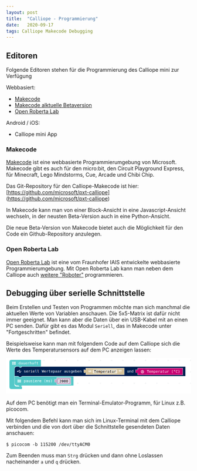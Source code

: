```yaml
---
layout: post
title:  "Calliope - Programmierung"
date:   2020-09-17
tags: Calliope Makecode Debugging
---
```


## Editoren

Folgende Editoren stehen für die Programmierung des Calliope mini zur Verfügung

Webbasiert:
* [Makecode](https://makecode.calliope.cc/)
* [Makecode alktuelle Betaversion](https://makecode.calliope.cc/beta#editor)
* [Open Roberta Lab](https://lab.open-roberta.org/)

Android / iOS:
* Calliope mini App

### Makecode

[Makecode](https://makecode.microbit.org/) ist eine webbasierte Programmierumgebung von Microsoft. Makecode gibt es auch für den micro:bit, den Circuit Playground Express, für Minecraft, Lego Mindstorms, Cue, Arcade und Chibi Chip.

Das Git-Repository für den Calliope-Makecode ist hier:
[https://github.com/microsoft/pxt-calliope] (https://github.com/microsoft/pxt-calliope)

In Makecode kann man von einer Block-Ansicht in eine Javascript-Ansicht wechseln, in der neusten Beta-Version auch in eine Python-Ansicht.

Die neue Beta-Version von Makecode bietet auch die Möglichkeit für den Code ein Github-Repository anzulegen.

### Open Roberta Lab

[Open Roberta Lab](https://lab.open-roberta.org/) ist eine vom Fraunhofer IAIS entwickelte webbasierte Programmierumgebung. Mit Open Roberta Lab kann man neben dem Calliope auch [weitere "Roboter"](https://www.roberta-home.de/kids/die-roboter/) programmieren.


## Debugging über serielle Schnittstelle

Beim Erstellen und Testen von Programmen möchte man sich manchmal die aktuellen Werte von Variablen anschauen. Die 5x5-Matrix ist dafür nicht immer geeignet. Man kann aber die Daten über ein USB-Kabel mit an einen PC senden. Dafür gibt es das Modul `Seriell`, das in Makecode unter "Fortgeschritten" befindet. 

Beispielsweise kann man mit folgendem Code auf dem Calliope sich die Werte des Temperatursensors auf dem PC anzeigen lassen:

![Serielle Schnittstelle](/images/makecode_serial_demo.png) 

Auf dem PC benötigt man ein Terminal-Emulator-Programm, für Linux z.B. picocom.

Mit folgendem Befehl kann man sich im Linux-Terminal mit dem Calliope verbinden und die von dort über die Schnittstelle gesendeten Daten anschauen:
```
$ picocom -b 115200 /dev/ttyACM0
```
Zum Beenden muss man `Strg` drücken und dann ohne Loslassen nacheinander `a` und `q` drücken.
